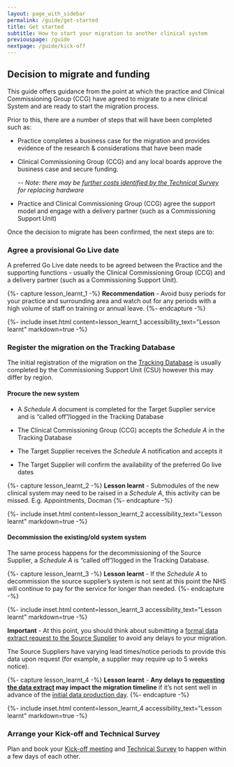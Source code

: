 ```yaml
---
layout: page_with_sidebar
permalink: /guide/get-started
title: Get started
subtitle: How to start your migration to another clinical system
previouspage: /guide
nextpage: /guide/kick-off
---
```


## Decision to migrate and funding

This guide offers guidance from the point at which the practice and Clinical Commissioning Group (CCG) have agreed to migrate to a new clinical System and are ready to start the migration process. 

Prior to this, there are a number of steps that will have been completed such as:

* Practice completes a business case for the migration and provides evidence of the research & considerations that have been made

* Clinical Commissioning Group (CCG) and any local boards approve the business case and secure funding. 

  -- _Note: there may be [further costs identified by the Technical Survey](/prm-practice-migration/guide/technical-survey) for replacing hardware_

* Practice and Clinical Commissioning Group (CCG) agree the support model and engage with a delivery partner (such as a Commissioning Support Unit)


Once the decision to migrate has been confirmed, the next steps are to:


### Agree a provisional Go Live date

A preferred Go Live date needs to be agreed between the Practice and the supporting functions  - usually the Clinical Commissioning Group (CCG) and a delivery partner (such as a Commissioning Support Unit). 


{%- capture lesson_learnt_1 -%}
__Recommendation__ - Avoid busy periods for your practice and surrounding area and watch out for any periods with a high volume of staff on training or annual leave.
{%- endcapture -%}

{%- include inset.html content=lesson_learnt_1 accessibility_text="Lesson learnt" markdown=true -%}


### Register the migration on the Tracking Database

The initial registration of the migration on the [Tracking Database](https://digital.nhs.uk/services/tracking-database) is usually completed by the Commissioning Support Unit (CSU) however this may differ by region.


#### Procure the new system

* A _Schedule A_ document is completed for the Target Supplier service and is “called off”/logged in the Tracking Database

* The Clinical Commissioning Group (CCG) accepts the _Schedule A_ in the Tracking Database

* The Target Supplier receives the _Schedule A_ notification and accepts it

* The Target Supplier will confirm the availability of the preferred Go live dates


{%- capture lesson_learnt_2 -%}
__Lesson learnt__ - Submodules of the new clinical system may need to be raised in a _Schedule A_, this activity can be missed. E.g. Appointments, Docman
{%- endcapture -%}

{%- include inset.html content=lesson_learnt_2 accessibility_text="Lesson learnt" markdown=true -%}


#### Decommission the existing/old system system

The same process happens for the decommissioning of the Source Supplier, a _Schedule A_ is “called off”/logged in the Tracking Database.


{%- capture lesson_learnt_3 -%}
__Lesson learnt__ - If the _Schedule A_ to decommission the source supplier’s system is not sent at this point the NHS will continue to pay for the service for longer than needed.
{%- endcapture -%}

{%- include inset.html content=lesson_learnt_3 accessibility_text="Lesson learnt" markdown=true -%}

__Important__ - At this point, you should think about submitting a [formal data extract request to the Source Supplier](/prm-practice-migration/guide/early-prep-and-planning#request-a-data-extract-from-your-existing-supplier) to avoid any delays to your migration.

The Source Suppliers have varying lead times/notice periods to provide this data upon request (for example, a supplier may require up to 5 weeks notice). 


{%- capture lesson_learnt_4 -%}
__Lesson learnt__ - __Any delays to [requesting the data extract](/prm-practice-migration/guide/early-prep-and-planning#request-a-data-extract-from-your-existing-supplier) may impact the migration timeline__ if it’s not sent well in advance of the [initial data production day](/prm-practice-migration/guide/initial-data-production).
{%- endcapture -%}

{%- include inset.html content=lesson_learnt_4 accessibility_text="Lesson learnt" markdown=true -%}


### Arrange your Kick-off and Technical Survey

Plan and book your [Kick-off meeting](/prm-practice-migration/guide/kick-off) and [Technical Survey](/prm-practice-migration/guide/technical-survey) to happen within a few days of each other.

